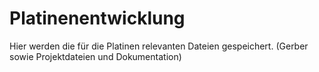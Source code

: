 # Platinenentwicklung

Hier werden die für die Platinen relevanten Dateien gespeichert. (Gerber sowie Projektdateien und Dokumentation)
